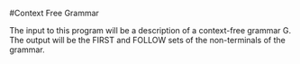 #Context Free Grammar

The input to this program will be a description of a context-free grammar G.
The output will be the FIRST and FOLLOW sets of the non-terminals of the grammar.
